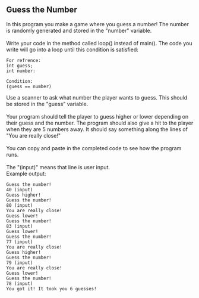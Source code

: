 ## Guess the Number
In this program you make a game where you guess a number! The number is randomly generated and stored in the "number" variable.<br/><br/>
Write your code in the method called loop() instead of main(). The code you write will go into a loop until this condition is satisfied:
```
For refrence:
int guess;
int number:

Condition:
(guess == number)
```

Use a scanner to ask what number the player wants to guess.
This should be stored in the "guess" variable.<br/><br/>
Your program should tell the player to guess higher or lower depending on their guess and the number. The program should also give a
hit to the player when they are 5 numbers away. It should say something along the lines of "You are really close!"
<br/><br/>
You can copy and paste in the completed code to see how the program runs.<br/><br/>
The "(input)" means that line is user input.
<br/>
Example output:

```
Guess the number!
40 (input)
Guess higher!
Guess the number!
80 (input)
You are really close!
Guess lower!
Guess the number!
83 (input)
Guess lower!
Guess the number!
77 (input)
You are really close!
Guess higher!
Guess the number!
79 (input)
You are really close!
Guess lower!
Guess the number!
78 (input)
You got it! It took you 6 guesses!
```
